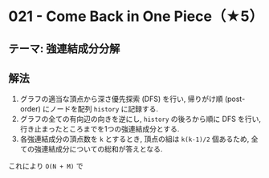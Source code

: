 # 021 - Come Back in One Piece（★5）

## テーマ: 強連結成分分解

## 解法

1. グラフの適当な頂点から深さ優先探索 (DFS) を行い, 帰りがけ順 (post-order) にノードを配列 `history` に記録する.
2. グラフの全ての有向辺の向きを逆にし, `history` の後ろから順に DFS を行い, 行き止まったところまでを1つの強連結成分とする.
3. 各強連結成分の頂点数を `k` とするとき, 頂点の組は `k(k-1)/2` 個あるため, 全ての強連結成分についての総和が答えとなる.

これにより `O(N + M)` で
